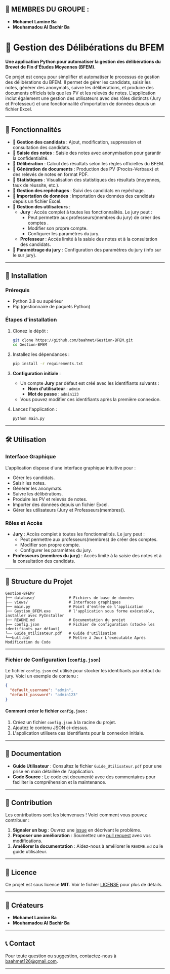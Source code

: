 ## 👥 MEMBRES DU GROUPE :

- **Mohamet Lamine Ba**
- **Mouhamadou Al Bachir Ba**

# 📘 Gestion des Délibérations du BFEM

**Une application Python pour automatiser la gestion des délibérations du Brevet de Fin d'Études Moyennes (BFEM).**

Ce projet est conçu pour simplifier et automatiser le processus de gestion des délibérations du BFEM. 
Il permet de gérer les candidats, saisir les notes, générer des anonymats, suivre les délibérations, 
et produire des documents officiels tels que les PV et les relevés de notes. 
L'application inclut également une gestion des utilisateurs avec des rôles distincts (Jury et Professeur) 
et une fonctionnalité d'importation de données depuis un fichier Excel.

---

## 📌 Fonctionnalités

- **🔹 Gestion des candidats** : Ajout, modification, suppression et consultation des candidats.
- **🔹 Saisie des notes** : Saisie des notes avec anonymisation pour garantir la confidentialité.
- **🔹 Délibération** : Calcul des résultats selon les règles officielles du BFEM.
- **🔹 Génération de documents** : Production des PV (Procès-Verbaux) et des relevés de notes en format PDF.
- **🔹 Statistiques** : Visualisation des statistiques des résultats (moyennes, taux de réussite, etc.).
- **🔹 Gestion des repêchages** : Suivi des candidats en repêchage.
- **🔹 Importation de données** : Importation des données des candidats depuis un fichier Excel.
- **🔹 Gestion des utilisateurs** :
  - **Jury** : Accès complet à toutes les fonctionnalités. Le jury peut :
    - Peut permettre aux professeurs(membres du jury) de créer des comptes  .
    - Modifier son propre compte.
    - Configurer les paramètres du jury.
  - **Professeur** : Accès limité à la saisie des notes et à la consultation des candidats.
- **🔹 Paramétrage du jury** : Configuration des paramètres du jury (info sur le sur jury).

---

## 🚀 Installation

### Prérequis
- Python 3.8 ou supérieur
- Pip (gestionnaire de paquets Python)

### Étapes d'installation
1. Clonez le dépôt :
   ```bash
   git clone https://github.com/baahmet/Gestion-BFEM.git
   cd Gestion-BFEM
   ```

2. Installez les dépendances :
   ```bash
   pip install -r requirements.txt
   ```

3. **Configuration initiale** :
   - Un compte **Jury** par défaut est créé avec les identifiants suivants :
     - **Nom d'utilisateur** : `admin`
     - **Mot de passe** : `admin123`
   - Vous pouvez modifier ces identifiants après la première connexion.

4. Lancez l'application :
   ```bash
   python main.py
   ```

---

## 🛠 Utilisation

### Interface Graphique
L'application dispose d'une interface graphique intuitive pour :
- Gérer les candidats.
- Saisir les notes.
- Générer les anonymats.
- Suivre les délibérations.
- Produire les PV et relevés de notes.
- Importer des données depuis un fichier Excel.
- Gérer les utilisateurs (Jury et Professeurs(membres)).

### Rôles et Accès
- **Jury** : Accès complet à toutes les fonctionnalités. Le jury peut :
  - Peut permettre aux professeurs(membres) de créer des comptes.
  - Modifier son propre compte.
  - Configurer les paramètres du jury.
- **Professeurs (membres du jury)** : Accès limité à la saisie des notes et à la consultation des candidats.

---

## 📂 Structure du Projet

```
Gestion-BFEM/
├── database/               # Fichiers de base de données
├── views/                  # Interfaces graphiques
├── main.py                 # Point d'entrée de l'application
├── Gestion_BFEM.exe        # l'application sous forme exécutable, installer avec PyInstaller 
├── README.md               # Documentation du projet
├── config.json             # Fichier de configuration (stocke les identifiants par défaut)
└── Guide_Utilisateur.pdf   # Guide d'utilisation
└──bult.bat                 # Mettre à Jour L'exécutable Après Modification du Code 
```

---

### Fichier de Configuration (`config.json`)
Le fichier `config.json` est utilisé pour stocker les identifiants par défaut du jury. Voici un exemple de contenu :

```json
{
  "default_username": "admin",
  "default_password": "admin123"
}
```

#### Comment créer le fichier `config.json` :
1. Créez un fichier `config.json` à la racine du projet.
2. Ajoutez le contenu JSON ci-dessus.
3. L'application utilisera ces identifiants pour la connexion initiale.

---

## 📄 Documentation

- **Guide Utilisateur** : Consultez le fichier `Guide_Utilisateur.pdf` pour une prise en main détaillée de l'application.
- **Code Source** : Le code est documenté avec des commentaires pour faciliter la compréhension et la maintenance.

---

## 🤝 Contribution

Les contributions sont les bienvenues ! Voici comment vous pouvez contribuer :

1. **Signaler un bug** : Ouvrez une [issue](https://github.com/baahmet/Gestion-BFEM/issues) en décrivant le problème.
2. **Proposer une amélioration** : Soumettez une [pull request](https://github.com/baahmet/Gestion-BFEM/pulls) avec vos modifications.
3. **Améliorer la documentation** : Aidez-nous à améliorer le `README.md` ou le guide utilisateur.

---

## 📜 Licence

Ce projet est sous licence **MIT**. Voir le fichier [LICENSE](LICENSE) pour plus de détails.

---

## 👥 Créateurs

- **Mohamet Lamine Ba**
- **Mouhamadou Al Bachir Ba**

---

## 📞 Contact

Pour toute question ou suggestion, contactez-nous à [baahmet126@gmail.com](mailto:baahmet126@gmail.com).

---

